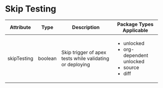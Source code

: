 # Skip Testing

| Attribute   | Type    | Description                                              | Package Types Applicable                                                               |
| ----------- | ------- | -------------------------------------------------------- | -------------------------------------------------------------------------------------- |
| skipTesting | boolean | Skip trigger of apex tests while validating or deploying | <ul><li>unlocked </li><li>org-dependent unlocked</li><li>source</li><li>diff</li></ul> |


